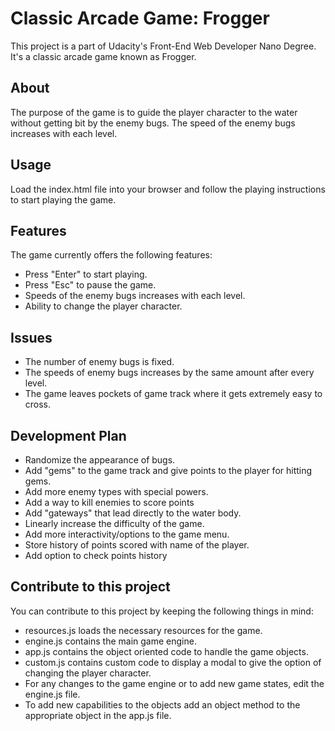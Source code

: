# Classic Arcade Game: Frogger

This project is a part of Udacity's Front-End Web Developer Nano Degree. It's a classic arcade game known as Frogger.

## About
The purpose of the game is to guide the player character to the water without getting bit by the enemy bugs. The speed of the enemy bugs increases with each level.

## Usage
Load the index.html file into your browser and follow the playing instructions to start playing the game.

## Features
The game currently offers the following features:
* Press "Enter" to start playing.
* Press "Esc" to pause the game.
* Speeds of the enemy bugs increases with each level.
* Ability to change the player character.

## Issues
* The number of enemy bugs is fixed.
* The speeds of enemy bugs increases by the same amount after every level.
* The game leaves pockets of game track where it gets extremely easy to cross.

## Development Plan
* Randomize the appearance of bugs.
* Add "gems" to the game track and give points to the player for hitting gems.
* Add more enemy types with special powers.
* Add a way to kill enemies to score points
* Add "gateways" that lead directly to the water body.
* Linearly increase the difficulty of the game.
* Add more interactivity/options to the game menu.
* Store history of points scored with name of the player.
* Add option to check points history


## Contribute to this project
You can contribute to this project by keeping the following things in mind:
* resources.js loads the necessary resources for the game.
* engine.js contains the main game engine.
* app.js contains the object oriented code to handle the game objects.
* custom.js contains custom code to display a modal to give the option of changing
  the player character.
* For any changes to the game engine or to add new game states, edit the engine.js file.
* To add new capabilities to the objects add an object method to the appropriate object in the app.js file.
